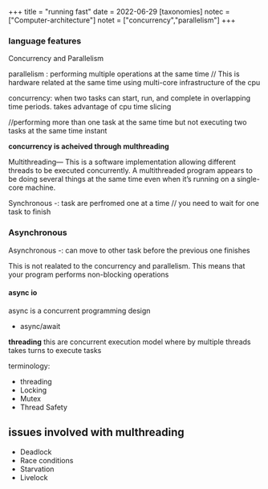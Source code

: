 +++
title = "running fast"
date = 2022-06-29
[taxonomies]
notec = ["Computer-architecture"]
notet = ["concurrency","parallelism"]
+++

### language features 


Concurrency and Parallelism

parallelism : performing multiple operations at the same time
// This is hardware related
at the same time using multi-core infrastructure of the cpu



concurrency: when two tasks can start, run, and complete in overlapping time periods. takes advantage of cpu time slicing


//performing more than one task at the same time but not executing two tasks at the same time instant

**concurrency is acheived through multhreading**

Multithreading— This is a software implementation allowing different threads to be executed concurrently. A multithreaded program appears to be doing several things at the same time even when it’s running on a single-core machine.



Synchronous -: task are perfromed one at a time
// you need to wait for one task to finish


### Asynchronous
Asynchronous -: can move to other task before the previous one finishes

This is not realated to the concurrency and parallelism. 
This means that your program performs non-blocking operations






#### async io
async is a concurrent programming design 
* async/await


**threading** this are concurrent execution model where by multiple threads takes turns to execute tasks


terminology:
* threading
* Locking
* Mutex
* Thread Safety

## issues involved with multhreading

* Deadlock
* Race conditions
* Starvation
* Livelock

